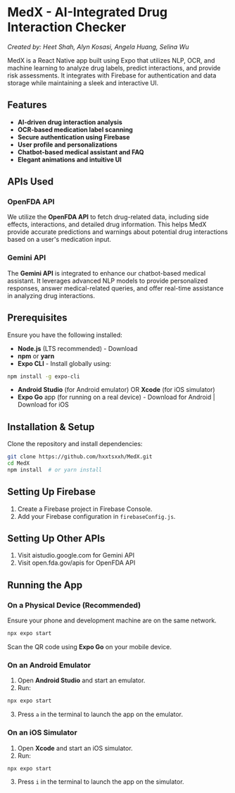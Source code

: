 # MedX - AI-Integrated Drug Interaction Checker
_Created by: Heet Shah, Alyn Kosasi, Angela Huang, Selina Wu_

MedX is a React Native app built using Expo that utilizes NLP, OCR, and machine learning to analyze drug labels, predict interactions, and provide risk assessments. It integrates with Firebase for authentication and data storage while maintaining a sleek and interactive UI.

## Features

* **AI-driven drug interaction analysis**
* **OCR-based medication label scanning** 
* **Secure authentication using Firebase**
* **User profile and personalizations**
* **Chatbot-based medical assistant and FAQ**
* **Elegant animations and intuitive UI**

## APIs Used

### OpenFDA API
We utilize the **OpenFDA API** to fetch drug-related data, including side effects, interactions, and detailed drug information. This helps MedX provide accurate predictions and warnings about potential drug interactions based on a user's medication input.

### Gemini API
The **Gemini API** is integrated to enhance our chatbot-based medical assistant. It leverages advanced NLP models to provide personalized responses, answer medical-related queries, and offer real-time assistance in analyzing drug interactions.

## Prerequisites

Ensure you have the following installed:

* **Node.js** (LTS recommended) - Download
* **npm** or **yarn**
* **Expo CLI** - Install globally using:

```bash
npm install -g expo-cli
```

* **Android Studio** (for Android emulator) OR **Xcode** (for iOS simulator)
* **Expo Go** app (for running on a real device) - Download for Android | Download for iOS

## Installation & Setup

Clone the repository and install dependencies:

```bash
git clone https://github.com/hxxtsxxh/MedX.git
cd MedX
npm install  # or yarn install
```

## Setting Up Firebase

1. Create a Firebase project in Firebase Console.
4. Add your Firebase configuration in `firebaseConfig.js`.

## Setting Up Other APIs

1. Visit aistudio.google.com for Gemini API
3. Visit open.fda.gov/apis for OpenFDA API

## Running the App

### On a Physical Device (Recommended)
Ensure your phone and development machine are on the same network.

```bash
npx expo start
```

Scan the QR code using **Expo Go** on your mobile device.

### On an Android Emulator
1. Open **Android Studio** and start an emulator.
2. Run:

```bash
npx expo start
```

3. Press `a` in the terminal to launch the app on the emulator.

### On an iOS Simulator
1. Open **Xcode** and start an iOS simulator.
2. Run:

```bash
npx expo start
```

3. Press `i` in the terminal to launch the app on the simulator.

